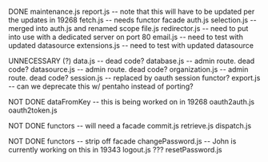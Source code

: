 DONE
maintenance.js
report.js -- note that this will have to be updated per the updates in 19268
fetch.js -- needs functor facade
auth.js
selection.js -- merged into auth.js and renamed scope
file.js
redirector.js -- need to put into use with a dedicated server on port 80
email.js -- need to test with updated datasource
extensions.js -- need to test with updated datasource

UNNECESSARY (?)
data.js -- dead code?
database.js -- admin route. dead code?
datasource.js -- admin route. dead code?
organization.js -- admin route. dead code?
session.js -- replaced by oauth
session functor?
export.js -- can we deprecate this w/ pentaho instead of porting?

NOT DONE
dataFromKey -- this is being worked on in 19268
oauth2auth.js
oauth2token.js

NOT DONE functors -- will need a facade
commit.js
retrieve.js
dispatch.js

NOT DONE functors -- strip off facade
changePassword.js -- John is currently working on this in 19343
logout.js ???
resetPassword.js

